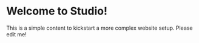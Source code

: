 <!--
---
title: Welcome to Studio!
...
-->

# Welcome to Studio!

This is a simple content to kickstart a more complex website setup. Please edit me!

